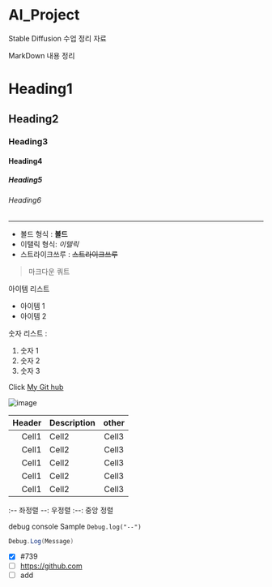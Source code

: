 # AI_Project
Stable Diffusion 수업 정리 자료

MarkDown 내용 정리

<!-- Heading -->

# Heading1
## Heading2
### Heading3
#### Heading4
##### Heading5
###### Heading6

<!-- Line -->

---

<!-- Text attributes -->

+ 볼드 형식 : **볼드**
+ 이탤릭 형식: *이텔릭*
+ 스트라이크쓰루 : ~~스트라이크쓰루~~

<!-- Quote -->
> 마크다운 쿼트

<!-- Bullet List -->
아이템 리스트
* 아이템 1
* 아이템 2

<!-- Number List -->
숫자 리스트 :

1. 숫자 1
2. 숫자 2
3. 숫자 3

<!--Link -->
Click [My Git hub](https://github.com/JIHyeongJun/AI_Project)

<!-- Image -->
![image](주소)

<!-- Table -->

|Header|Description|other|
|--:|:--|:--:|
|Cell1|Cell2|Cell3|
|Cell1|Cell2|Cell3|
|Cell1|Cell2|Cell3|
|Cell1|Cell2|Cell3|
|Cell1|Cell2|Cell3|


:-- 좌정렬
--: 우정렬
:--: 중앙 정렬

<!-- Code -->

debug console Sample `Debug.log("--")`

```C#
Debug.Log(Message)
```

<!-- TodoList -->
- [x] #739
- [ ] https://github.com
- [ ] add